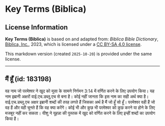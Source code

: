 # Key Terms (Biblica)

## License Information

**Key Terms (Biblica)** is based on and adapted from: _Biblica Bible Dictionary_, [Biblica, Inc.](https://www.biblica.com/), 2023, which is licensed under a [CC BY-SA 4.0 license](https://creativecommons.org/licenses/by-sa/4.0/legalcode.en).

This markdown version (created `2025-10-20`) is provided under the same license.



--------------------------------

## मैं हूँ (id: 183198)

वह नाम जो परमेश्वर ने खुद को मूसा के सामने निर्गमन 3:14 में वर्णित करने के लिए उपयोग किया। यह नाम इब्रानी अक्षरों वाई.एच.डब्लू.एच से बना है। कोई नहीं जानता कि इस नाम का सही अर्थ क्या है। वाई.एच.डब्लू.एच अक्षर इब्रानी शब्दों की तरह लगते हैं जिसका अर्थ है मैं जो हूँ सो हूँ। परमेश्वर वही हैं जो वह हैं और वही चुनते हैं कि वह क्या करेंगे। कोई भी और कुछ भी परमेश्वर को कुछ करने या होने के लिए मजबूर नहीं कर सकता। यीशु ने यूहन्ना की पुस्तक में खुद को वर्णित करने के लिए इन्हीं शब्दों का उपयोग किया है।


